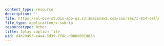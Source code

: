 ```yaml
---
content_type: resource
description: ''
file: https://ol-ocw-studio-app-qa.s3.amazonaws.com/courses/3-054-cellular-solids-structure-properties-and-applications-spring-2015/d4b29493e4a46d397f8cd080d0918838_q-uLJN8upWE.srt
file_type: application/x-subrip
resourcetype: Other
title: 3play caption file
uid: d4b29493-e4a4-6d39-7f8c-d080d0918838
---
```

